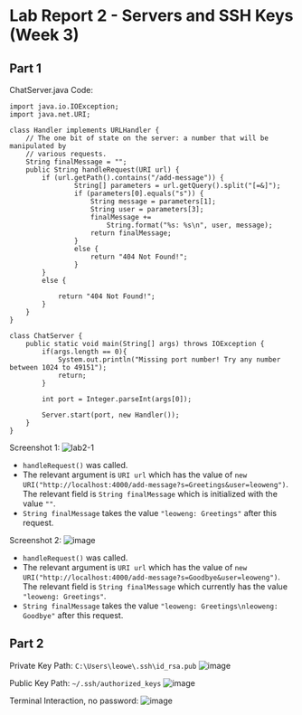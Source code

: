# Lab Report 2 - Servers and SSH Keys (Week 3)

## Part 1
ChatServer.java Code: 

```
import java.io.IOException;
import java.net.URI;

class Handler implements URLHandler {
    // The one bit of state on the server: a number that will be manipulated by
    // various requests.
    String finalMessage = "";
    public String handleRequest(URI url) {
        if (url.getPath().contains("/add-message")) {
                String[] parameters = url.getQuery().split("[=&]");
                if (parameters[0].equals("s")) {
                    String message = parameters[1];
                    String user = parameters[3];
                    finalMessage += 
                        String.format("%s: %s\n", user, message);
                    return finalMessage;
                }
                else {
                    return "404 Not Found!";
                }
        } 
        else {
            
            return "404 Not Found!";
        }
    }
}

class ChatServer {
    public static void main(String[] args) throws IOException {
        if(args.length == 0){
            System.out.println("Missing port number! Try any number between 1024 to 49151");
            return;
        }

        int port = Integer.parseInt(args[0]);

        Server.start(port, new Handler());
    }
}
```

Screenshot 1:
![lab2-1](https://github.com/leoweng05/cse15l-lab-reports/assets/62259208/a54290ca-315a-4047-a447-9c4a422fa97f)
* `handleRequest()` was called.
* The relevant argument is `URI url` which has the value of `new URI("http://localhost:4000/add-message?s=Greetings&user=leoweng")`. The relevant field is `String finalMessage` which is initialized with the value `""`.
* `String finalMessage` takes the value `"leoweng: Greetings"` after this request.

Screenshot 2:
![image](https://github.com/leoweng05/cse15l-lab-reports/assets/62259208/793acada-24ef-4f3e-b53e-996881960da9)
* `handleRequest()` was called.
* The relevant argument is `URI url` which has the value of `new URI("http://localhost:4000/add-message?s=Goodbye&user=leoweng")`. The relevant field is `String finalMessage` which currently has the value `"leoweng: Greetings"`.
* `String finalMessage` takes the value `"leoweng: Greetings\nleoweng: Goodbye"` after this request.

## Part 2

Private Key Path: `C:\Users\leowe\.ssh\id_rsa.pub`
![image](https://github.com/leoweng05/cse15l-lab-reports/assets/62259208/dd759137-b064-4815-890d-6a517a8a673a)

Public Key Path: `~/.ssh/authorized_keys`
![image](https://github.com/leoweng05/cse15l-lab-reports/assets/62259208/ae1d9e22-0497-4c17-b5e7-396a3feee4b3)

Terminal Interaction, no password: 
![image](https://github.com/leoweng05/cse15l-lab-reports/assets/62259208/cf27df48-d56d-4eef-877c-7bd5dc836c64)


